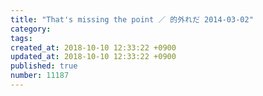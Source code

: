 ```yaml
---
title: "That's missing the point ／ 的外れだ 2014-03-02"
category: 
tags: 
created_at: 2018-10-10 12:33:22 +0900
updated_at: 2018-10-10 12:33:22 +0900
published: true
number: 11187
---
```




